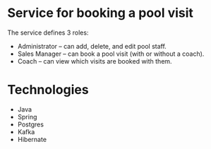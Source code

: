 # Service for booking a pool visit

The service defines 3 roles:




- Administrator – can add, delete, and edit pool staff.
- Sales Manager – can book a pool visit (with or without a coach).
- Coach – can view which visits are booked with them.

# Technologies
- Java
- Spring
- Postgres
- Kafka
- Hibernate

